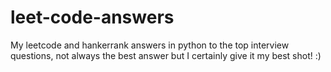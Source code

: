 # leet-code-answers
My leetcode and hankerrank answers in python to the top interview questions, not always the best answer but I certainly give it my best shot!
:)

